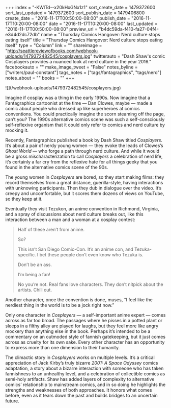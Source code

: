 +++
index = "-KWlTd--x20kHxGNx1z1"
sort_create_date = 1479372600
sort_last_updated = 1479372600
sort_publish_date = 1479406800
create_date = "2016-11-17T00:50:00-08:00"
publish_date = "2016-11-17T10:20:00-08:00"
date = "2016-11-17T10:20:00-08:00"
last_updated = "2016-11-17T00:50:00-08:00"
preview_url = "b4dc59da-f410-fa27-04f4-e3d4d2dc72db"
name = "Thursday Comics Hangover: Nerd culture stops eating itself"
title = "Thursday Comics Hangover: Nerd culture stops eating itself"
type = "Column"
link = ""
shareimage = "http://seattlereviewofbooks.com/webhook-uploads/1479372482545/cosplayers.jpg"
twitterauto = "Dash Shaw's comic Cosplayers provides a nuanced look at nerd culture in the year 2016."
facebookauto = ""
make_image_tweet = "False"
notes_byline = ["writers/paul-constant"]
tags_notes = ["tags/fantagraphics", "tags/nerd"]
notes_about = ""
books = ""
+++
<p class="image">![](/webhook-uploads/1479372482545/cosplayers.jpg)</p>

Imagine if cosplay was a thing in the early 1990s. Now imagine that a Fantagraphics cartoonist at the time — Dan Clowes, maybe — made a comic about people who dressed up like superheroes at comics conventions. You could practically imagine the scorn steaming off the page, can’t you? The 1990s alternative comics scene was such a self-consciously self-reflexive organism that it could only refer to comics and nerd culture by mocking it.

Recently, Fantagraphics published a book by Dash Shaw titled *Cosplayers*. It’s about a pair of nerdy young women — they evoke the leads of Clowes’s *Ghost World* — who forge a path through nerd culture. And while it would be a gross mischaracterization to call *Cosplayers* a celebration of nerd life, it’s certainly a far cry from the reflexive hate for all things geeky that you found in the alternative comics scene of the 90s.

The young women in *Cosplayers* are bored, so they start making films: they record themselves from a great distance, guerilla-style, having interactions with unknowing participants. Then they dub in dialogue over the video. It’s creepy and uncomfortable, but it scores them dozens of views on YouTube, so they keep at it. 

Eventually they visit Tezukon, an anime convention in Richmond, Virginia, and a spray of discussions about nerd culture breaks out, like this interaction between a man and a woman at a cosplay contest:

<blockquote><p>Half of these aren’t from anime.</p>

<p>So? </p>

<p>This isn’t San Diego Comic-Con. It’s an anime con, and Tezuka-specific. I bet these people don’t even know who Tezuka is. </p>

<p>Don’t be an ass. </p>

<p>I’m being a fan! </p>

<p>No you’re not. Real fans love characters. They don’t nitpick about the artists. Chill out.</p></blockquote>

Another character, once the convention is done, muses, “I feel like the nerdiest thing in the world is to be a jock right now.” 

Only one character in *Cosplayers* — a self-important anime expert — comes across as far too broad. The passages where he pisses in a potted plant or sleeps in a filthy alley are played for laughs, but they feel more like angry mockery than anything else in the book. Perhaps it’s intended to be a commentary on an outmoded style of fannish gatekeeping, but it just comes across as cruelty for its own sake. Every other character has an opportunity to express more than one dimension to their humanity. 

The climactic story in *Cosplayers* works on multiple levels. It’s a critical appreciation of Jack Kirby’s truly bizarre *2001: A Space Odyssey* comics adaptation, a story about a bizarre interaction with someone who has taken fannishness to an unhealthy level, and a celebration of collectible comics as semi-holy artifacts. Shaw has added layers of complexity to alternative comics’ relationship to mainstream comics, and in so doing he highlights the strengths and weaknesses of both approaches. It honors what comes before, even as it tears down the past and builds bridges to an uncertain future. 
